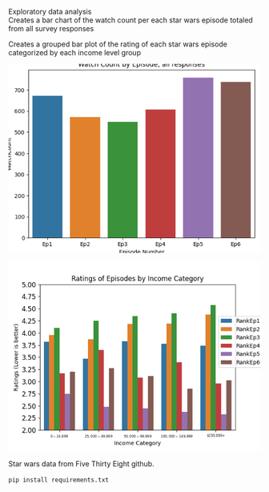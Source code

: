 Exploratory data analysis  
Creates a bar chart of the watch count per each star wars episode totaled from all survey responses  

Creates a grouped bar plot of the rating of each star wars episode categorized by each income level group

![Watch Count total per Star Wars Episode](WatchCount.png)

![Rating of each Episode by each income level](RatingsAndIncome.png)

Star wars data from Five Thirty Eight github.

`pip install requirements.txt`